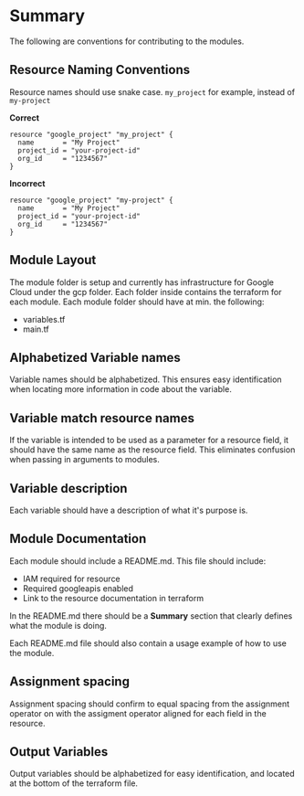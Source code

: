 # Summary
The following are conventions for contributing to the modules.

## Resource Naming Conventions

Resource names should use snake case. `my_project` for example, instead of `my-project`

**Correct**
```
resource "google_project" "my_project" {
  name       = "My Project"
  project_id = "your-project-id"
  org_id     = "1234567"
}
```

**Incorrect**
```
resource "google_project" "my-project" {
  name       = "My Project"
  project_id = "your-project-id"
  org_id     = "1234567"
}
```

## Module Layout
The module folder is setup and currently has infrastructure for Google Cloud under the gcp folder. Each folder inside contains the terraform for each module. Each module folder should have at min. the following:
- variables.tf
- main.tf

## Alphabetized Variable names
Variable names should be alphabetized. This ensures easy identification when locating more information in code about the variable.

## Variable match resource names
If the variable is intended to be used as a parameter for a resource field, it should have the same name as the resource field. This eliminates confusion when passing in arguments to modules.

## Variable description
Each variable should have a description of what it's purpose is.

## Module Documentation
Each module should include a README.md. This file should include:
- IAM required for resource
- Required googleapis enabled
- Link to the resource documentation in terraform

In the README.md there should be a **Summary** section that clearly defines what the module is doing.

Each README.md file should also contain a usage example of how to use the module.

## Assignment spacing
Assignment spacing should confirm to equal spacing from the assignment operator on with the assigment operator aligned for each field in the resource.

## Output Variables
Output variables should be alphabetized for easy identification, and located at the bottom of the terraform file.

